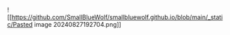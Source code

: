 ![[https://github.com/SmallBlueWolf/smallbluewolf.github.io/blob/main/_static/Pasted image 20240827192704.png]]
